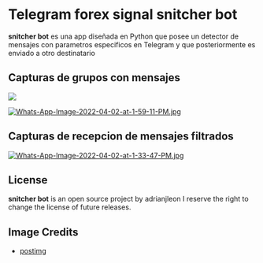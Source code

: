 # Telegram forex signal snitcher bot


**snitcher bot** es una app diseñada en Python que posee un detector de mensajes con parametros especificos en Telegram y que posteriormente es enviado a otro destinatario 



## Capturas de grupos con mensajes
![](https://i.postimg.cc/F1h7gQkK/Whats-App-Image-2022-04-02-at-1-57-09-PM.jpg) 

[![Whats-App-Image-2022-04-02-at-1-59-11-PM.jpg](https://i.postimg.cc/yYC9YMdt/Whats-App-Image-2022-04-02-at-1-59-11-PM.jpg)](https://postimg.cc/qgQg1Z2x)



## Capturas de recepcion  de mensajes filtrados

[![Whats-App-Image-2022-04-02-at-1-33-47-PM.jpg](https://i.postimg.cc/kXNSVTR4/Whats-App-Image-2022-04-02-at-1-33-47-PM.jpg)](https://postimg.cc/jL52mQX0)


## License

**snitcher bot**  is an open source project by adrianjleon
I  reserve the right to change the license of future releases.



## Image Credits

- [postimg](https://postimg.cc/)

